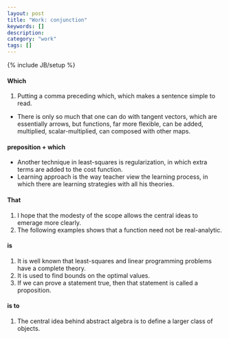 ```yaml
---
layout: post
title: "Work: conjunction"
keywords: []
description: 
category: "work"
tags: []
---
```

{% include JB/setup %}


#### Which
1. Putting a comma preceding which, which makes a sentence simple to read.
- There is only so much that one can do with tangent vectors, which are
  essentially arrows, but functions, far more flexible, can be added,
  multiplied, scalar-multiplied, can composed with other maps.


#### preposition + which
- Another technique in least-squares is regularization, in which extra terms are
added to the cost function.
- Learning approach is the way teacher view the learning process, in which there are learning strategies with all his theories.

#### That
1. I hope that the modesty of the scope allows the central ideas to emerage more clearly.
2. The following examples shows that a function need not be real-analytic.




#### is
1. It is well known that least-squares and linear programming problems have a complete theory.
2. It is used to find bounds on the optimal values.
3. If we can prove a statement true, then that statement is called a proposition.


#### is to
1. The central idea behind abstract algebra is to define a larger class of objects.

